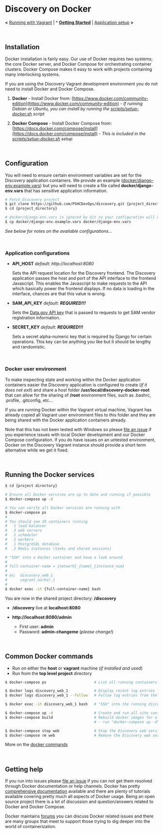 
# Discovery on Docker

**<** [Running with Vagrant](vagrant.md) | **^** **[Getting Started](readme.md)** | [Application setup](setup.md) **>**

<br/>

## Installation

Docker installation is fairly easy.  Our use of Docker requires two systems; the core Docker server, and Docker Compose for orchestrating container clusters.  Docker Compose makes it easy to work with projects containing many interlocking systems.

If you are using the Discovery Vagrant development environment you do not need to install Docker and Docker Compose.

1. **Docker** - Install Docker from: [https://www.docker.com/community-edition](https://www.docker.com/community-edition)
              _- If running Debian or Ubuntu, you can install by running the [scripts/setup-docker.sh](https://github.com/PSHCDevOps/discovery/blob/master/scripts/setup-docker.sh) script_


2. **Docker Compose** - Install Docker Compose from: [https://docs.docker.com/compose/install](https://docs.docker.com/compose/install)
                      _- This is included in the [scripts/setup-docker.sh](https://github.com/PSHCDevOps/discovery/blob/master/scripts/setup-docker.sh) setup_

<br/>

## Configuration

You will need to ensure certain environment variables are set for the Discovery application containers.  We provide an example ([docker/django-env.example.vars](https://github.com/PSHCDevOps/discovery/blob/master/docker/django-env.example.vars)) but you will need to create a file called **docker/django-env.vars** that has sensitive application information.

```bash
# Fetch Discovery project
$ git clone https://github.com/PSHCDevOps/discovery.git {project_directory}
$ cd {project_directory}

# docker/django-env.vars is ignored by Git so your configuration will not be versioned
$ cp docker/django-env.example.vars docker/django-env.vars
```

_See below for notes on the available configurations..._

<br/>

### Application configurations

 * **API_HOST** _default: http://localhost:8080_

    Sets the API request location for the Discovery frontend. The Discovery application passes the host and port of the API interface to the frontend Javascript.  This enables the Javascript to make requests to the API which basically power the frontend displays.  If no data is loading in the interface, chances are that this value is wrong.


 * **SAM_API_KEY** _default: **REQUIRED!!!**_

    Sets the [Data.gov API key](https://api.data.gov/signup/) that is passed to requests to get SAM vendor registration information.


 * **SECRET_KEY** _default: **REQUIRED!!!**_

    Sets a secret alpha-numeric key that is required by Django for certain operations.  This key can be anything you like but it should be lengthy and randomistic.

<br/>

### Docker user environment

To make inspecting state and working within the Docker application containers easier the Discovery application is configured to create (_if it does not exit_) and share a host folder **/usr/local/discovery-docker-root** that can allow for the sharing of **/root** environment files, such as .bashrc, .profile, .gitconfig, etc...

If you are running Docker within the Vagrant virtual machine, Vagrant has already copied all Vagrant user environment files to this folder and they are being shared with the Docker application containers already.

Note that this has not been tested with Windows so please [file an issue](https://github.com/PSHCDevOps/discovery/issues) if you experience issues with local Docker development and our Docker Compose configuration.  If you do have issues on an untested environment, Docker on the Discovery Vagrant instance should provide a short term alternative while we get it fixed.

<br/>

## Running the Docker services

```bash
$ cd {project directory}

# Ensure all Docker services are up to date and running if possible
$ docker-compose up -d

# You can verify all Docker services are running with
$ docker-compose ps
#
# You should see 10 containers running
#   1 load balancer
#   3 web servers
#   1 scheduler
#   2 workers
#   1 PostgreSQL database
#   2 Redis instances (tasks and shared sessions)

# "SSH" into a Docker container and have a look around
#
# full-container-name = {network}_{name}_{instance_num}
#
# ex;  discovery_web_1
#      vagrant_worker_1
#
$ docker exec -it {full-container-name} bash
```

You are now in the shared project directory: **/discovery**

* **/discovery** live at **localhost:8080**

* **http://localhost:8080/admin**

  * First user: **admin**
  * Password:   **admin-changeme** (_please change!_)

<br/>

## Common Docker commands

* Run on either the **host** or **vagrant** machine (_if installed and used_)
* Run from the **top level project** directory

```bash
$ docker-compose ps                      # List all running containers from the docker-compose images

$ docker logs discovery_web_1            # Display recent log entries from the discovery_web_1 container
$ docker logs discovery_web_1 --follow   # Follow log entries from the discovery_web_1 container

$ docker exec -it discovery_web_1 bash   # "SSH" into the running discovery_web_1 container

$ docker-compose up -d                   # Create and run all site containers/services in the background
$ docker-compose build                   # Rebuild docker images for all docker-compose services
                                         # - run "docker-compose up -d" after to update running services

$ docker-compose stop web                # Stop the Discovery web service
$ docker-compose rm web                  # Remove the Discovery web service
```

More on the [docker commands](https://docs.docker.com/engine/reference/commandline/cli/)

<br/>

## Getting help

If you run into issues please [file an issue](https://github.com/PSHCDevOps/discovery/issues) if you can not get them resolved through Docker documentation or help channels.  Docker has pretty [comprehensive documentation](https://docs.docker.com/) available and there are plenty of tutorials available covering pretty much all aspects of Docker usage.  Being an open source project there is a lot of discussion and question/answers related to Docker and Docker Compose.

Docker maintains [forums](https://forums.docker.com/) you can discuss Docker related issues and there are many groups that meet to support those trying to dig deeper into the world of containerization.

<br/>
